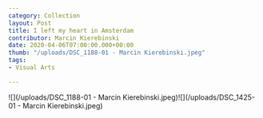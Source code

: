 ```yaml
---
category: Collection
layout: Post
title: I left my heart in Amsterdam
contributor: Marcin Kierebinski
date: 2020-04-06T07:00:00.000+00:00
thumb: "/uploads/DSC_1188-01 - Marcin Kierebinski.jpeg"
tags:
- Visual Arts

---
```

![](/uploads/DSC_1188-01 - Marcin Kierebinski.jpeg)![](/uploads/DSC_1425-01 - Marcin Kierebinski.jpeg)